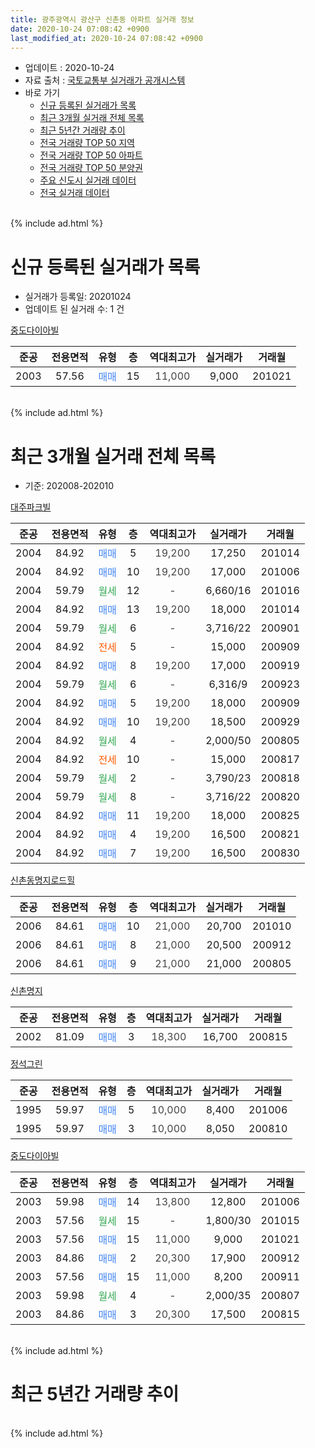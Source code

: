 ```yaml
---
title: 광주광역시 광산구 신촌동 아파트 실거래 정보
date: 2020-10-24 07:08:42 +0900
last_modified_at: 2020-10-24 07:08:42 +0900
---
```


* 업데이트 : 2020-10-24
* 자료 출처 : [국토교통부 실거래가 공개시스템](http://rt.molit.go.kr)
* 바로 가기
    * [신규 등록된 실거래가 목록](#신규-등록된-실거래가-목록)
    * [최근 3개월 실거래 전체 목록](#최근-3개월-실거래-전체-목록)
    * [최근 5년간 거래량 추이](#최근-5년간-거래량-추이)
    * [전국 거래량 TOP 50 지역](https://inasie.github.io/apt-trade-info/최근-3개월-전국에서-가장-거래가-많이-발생한-지역)
    * [전국 거래량 TOP 50 아파트](https://inasie.github.io/apt-trade-info/최근-3개월-전국에서-가장-거래가-많이-발생한-아파트)
    * [전국 거래량 TOP 50 분양권](https://inasie.github.io/apt-trade-info/최근-3개월-전국에서-가장-거래가-많이-발생한-분양권)
    * [주요 신도시 실거래 데이터](https://inasie.github.io/apt-trade-info/주요-신도시)
    * [전국 실거래 데이터](https://inasie.github.io/apt-trade-info/전국)
<br>
{% include ad.html %}
<br>

# 신규 등록된 실거래가 목록
* 실거래가 등록일: 20201024
* 업데이트 된 실거래 수: 1 건


[중도다이아빌](https://search.naver.com/search.naver?query=%EA%B4%91%EC%A3%BC%EA%B4%91%EC%97%AD%EC%8B%9C+%EA%B4%91%EC%82%B0%EA%B5%AC+%EC%8B%A0%EC%B4%8C%EB%8F%99+%EC%A4%91%EB%8F%84%EB%8B%A4%EC%9D%B4%EC%95%84%EB%B9%8C)

|준공|전용면적|유형|층|역대최고가|실거래가|거래월|
|:---:|:---:|:---:|:---:|:---:|:---:|:---:|
|2003|57.56|<span style="color:#4285f3">매매</span>|15|<span style="color:#444444">11,000</span>|9,000|201021|


<br>
{% include ad.html %}
<br>

# 최근 3개월 실거래 전체 목록
* 기준: 202008-202010


[대주파크빌](https://search.naver.com/search.naver?query=%EA%B4%91%EC%A3%BC%EA%B4%91%EC%97%AD%EC%8B%9C+%EA%B4%91%EC%82%B0%EA%B5%AC+%EC%8B%A0%EC%B4%8C%EB%8F%99+%EB%8C%80%EC%A3%BC%ED%8C%8C%ED%81%AC%EB%B9%8C)

|준공|전용면적|유형|층|역대최고가|실거래가|거래월|
|:---:|:---:|:---:|:---:|:---:|:---:|:---:|
|2004|84.92|<span style="color:#4285f3">매매</span>|5|<span style="color:#444444">19,200</span>|17,250|201014|
|2004|84.92|<span style="color:#4285f3">매매</span>|10|<span style="color:#444444">19,200</span>|17,000|201006|
|2004|59.79|<span style="color:#34a853">월세</span>|12|<span style="color:#444444">-</span>|6,660/16|201016|
|2004|84.92|<span style="color:#4285f3">매매</span>|13|<span style="color:#444444">19,200</span>|18,000|201014|
|2004|59.79|<span style="color:#34a853">월세</span>|6|<span style="color:#444444">-</span>|3,716/22|200901|
|2004|84.92|<span style="color:#ff5a00">전세</span>|5|<span style="color:#444444">-</span>|15,000|200909|
|2004|84.92|<span style="color:#4285f3">매매</span>|8|<span style="color:#444444">19,200</span>|17,000|200919|
|2004|59.79|<span style="color:#34a853">월세</span>|6|<span style="color:#444444">-</span>|6,316/9|200923|
|2004|84.92|<span style="color:#4285f3">매매</span>|5|<span style="color:#444444">19,200</span>|18,000|200909|
|2004|84.92|<span style="color:#4285f3">매매</span>|10|<span style="color:#444444">19,200</span>|18,500|200929|
|2004|84.92|<span style="color:#34a853">월세</span>|4|<span style="color:#444444">-</span>|2,000/50|200805|
|2004|84.92|<span style="color:#ff5a00">전세</span>|10|<span style="color:#444444">-</span>|15,000|200817|
|2004|59.79|<span style="color:#34a853">월세</span>|2|<span style="color:#444444">-</span>|3,790/23|200818|
|2004|59.79|<span style="color:#34a853">월세</span>|8|<span style="color:#444444">-</span>|3,716/22|200820|
|2004|84.92|<span style="color:#4285f3">매매</span>|11|<span style="color:#444444">19,200</span>|18,000|200825|
|2004|84.92|<span style="color:#4285f3">매매</span>|4|<span style="color:#444444">19,200</span>|16,500|200821|
|2004|84.92|<span style="color:#4285f3">매매</span>|7|<span style="color:#444444">19,200</span>|16,500|200830|

[신촌동명지로드힐](https://search.naver.com/search.naver?query=%EA%B4%91%EC%A3%BC%EA%B4%91%EC%97%AD%EC%8B%9C+%EA%B4%91%EC%82%B0%EA%B5%AC+%EC%8B%A0%EC%B4%8C%EB%8F%99+%EC%8B%A0%EC%B4%8C%EB%8F%99%EB%AA%85%EC%A7%80%EB%A1%9C%EB%93%9C%ED%9E%90)

|준공|전용면적|유형|층|역대최고가|실거래가|거래월|
|:---:|:---:|:---:|:---:|:---:|:---:|:---:|
|2006|84.61|<span style="color:#4285f3">매매</span>|10|<span style="color:#444444">21,000</span>|20,700|201010|
|2006|84.61|<span style="color:#4285f3">매매</span>|8|<span style="color:#444444">21,000</span>|20,500|200912|
|2006|84.61|<span style="color:#4285f3">매매</span>|9|<span style="color:#444444">21,000</span>|21,000|200805|

[신촌명지](https://search.naver.com/search.naver?query=%EA%B4%91%EC%A3%BC%EA%B4%91%EC%97%AD%EC%8B%9C+%EA%B4%91%EC%82%B0%EA%B5%AC+%EC%8B%A0%EC%B4%8C%EB%8F%99+%EC%8B%A0%EC%B4%8C%EB%AA%85%EC%A7%80)

|준공|전용면적|유형|층|역대최고가|실거래가|거래월|
|:---:|:---:|:---:|:---:|:---:|:---:|:---:|
|2002|81.09|<span style="color:#4285f3">매매</span>|3|<span style="color:#444444">18,300</span>|16,700|200815|

[정석그린](https://search.naver.com/search.naver?query=%EA%B4%91%EC%A3%BC%EA%B4%91%EC%97%AD%EC%8B%9C+%EA%B4%91%EC%82%B0%EA%B5%AC+%EC%8B%A0%EC%B4%8C%EB%8F%99+%EC%A0%95%EC%84%9D%EA%B7%B8%EB%A6%B0)

|준공|전용면적|유형|층|역대최고가|실거래가|거래월|
|:---:|:---:|:---:|:---:|:---:|:---:|:---:|
|1995|59.97|<span style="color:#4285f3">매매</span>|5|<span style="color:#444444">10,000</span>|8,400|201006|
|1995|59.97|<span style="color:#4285f3">매매</span>|3|<span style="color:#444444">10,000</span>|8,050|200810|

[중도다이아빌](https://search.naver.com/search.naver?query=%EA%B4%91%EC%A3%BC%EA%B4%91%EC%97%AD%EC%8B%9C+%EA%B4%91%EC%82%B0%EA%B5%AC+%EC%8B%A0%EC%B4%8C%EB%8F%99+%EC%A4%91%EB%8F%84%EB%8B%A4%EC%9D%B4%EC%95%84%EB%B9%8C)

|준공|전용면적|유형|층|역대최고가|실거래가|거래월|
|:---:|:---:|:---:|:---:|:---:|:---:|:---:|
|2003|59.98|<span style="color:#4285f3">매매</span>|14|<span style="color:#444444">13,800</span>|12,800|201006|
|2003|57.56|<span style="color:#34a853">월세</span>|15|<span style="color:#444444">-</span>|1,800/30|201015|
|2003|57.56|<span style="color:#4285f3">매매</span>|15|<span style="color:#444444">11,000</span>|9,000|201021|
|2003|84.86|<span style="color:#4285f3">매매</span>|2|<span style="color:#444444">20,300</span>|17,900|200912|
|2003|57.56|<span style="color:#4285f3">매매</span>|15|<span style="color:#444444">11,000</span>|8,200|200911|
|2003|59.98|<span style="color:#34a853">월세</span>|4|<span style="color:#444444">-</span>|2,000/35|200807|
|2003|84.86|<span style="color:#4285f3">매매</span>|3|<span style="color:#444444">20,300</span>|17,500|200815|


<br>
{% include ad.html %}
<br>

# 최근 5년간 거래량 추이


<div style="width:100%;">
    <canvas id="deal_progress" height="200"></canvas>
</div>

<script>
new Chart(document.getElementById("deal_progress"), {
    type: 'line',
    data: {
        labels: ['201510','201511','201512','201601','201602','201603','201604','201605','201606','201607','201608','201609','201610','201611','201612','201701','201702','201703','201704','201705','201706','201707','201708','201709','201710','201711','201712','201801','201802','201803','201804','201805','201806','201807','201808','201809','201810','201811','201812','201901','201902','201903','201904','201905','201906','201907','201908','201909','201910','201911','201912','202001','202002','202003','202004','202005','202006','202007','202008','202009','202010'],
        datasets: [{
            label: '매매',
            pointRadius: 1,
            data: [2, 40, 16, 6, 3, 8, 4, 6, 23, 11, 12, 3, 4, 0, 5, 1, 3, 4, 9, 3, 1, 2, 4, 6, 5, 3, 2, 5, 3, 6, 1, 7, 0, 3, 5, 4, 6, 7, 3, 2, 2, 4, 8, 7, 3, 5, 3, 4, 9, 5, 6, 1, 4, 3, 4, 4, 6, 5, 7, 6, 7],
            borderColor: "rgba(255, 201, 14, 1)",
            backgroundColor: "rgba(255, 201, 14, 0.5)",
            fill: false,
            lineTension: 0
        },{
            label: '전월세',
            pointRadius: 1,
            data: [5, 2, 5, 5, 2, 5, 5, 3, 2, 10, 1, 4, 4, 4, 10, 2, 1, 3, 4, 4, 3, 1, 9, 3, 2, 3, 2, 2, 2, 4, 0, 3, 3, 2, 6, 2, 2, 2, 3, 7, 1, 2, 3, 2, 1, 4, 14, 3, 2, 4, 5, 5, 4, 1, 0, 3, 1, 1, 5, 3, 2],
            borderColor: "rgba(0, 141, 185, 1)",
            backgroundColor: "rgba(0, 141, 185, 0.5)",
            fill: false,
            lineTension: 0
        }
        ]
    },
    options: {
        responsive: true,
        title: {
            display: false
        },
        tooltips: {
            mode: 'index',
            intersect: false
        },
        hover: {
            mode: 'nearest',
            intersect: true
        },
        scales: {
            xAxes: [{
                display: true,
                scaleLabel: {
                    display: true,
                    labelString: '년/월'
                }
            }],
            yAxes: [{
                display: true,
                ticks: {
                    suggestedMin: 0,
                },
                scaleLabel: {
                    display: true,
                    labelString: '실거래 수'
                }
            }]
        }
    }
});

</script>


<br>
{% include ad.html %}
<br>

